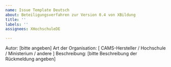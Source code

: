```yaml
---
name: Issue Template Deutsch
about: Beteiligungsverfahren zur Version 0.4 von XBildung
title: ''
labels: ''
assignees: XHochschuleDE

---
```


Autor: [bitte angeben]
Art der Organisation: [ CAMS-Hersteller / Hochschule / Ministerium / andere ]
Beschreibung: [bitte Beschreibung der Rückmeldung angeben]
